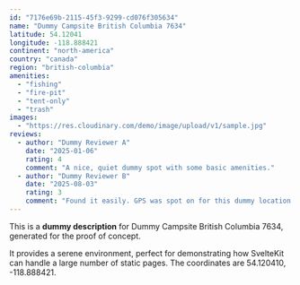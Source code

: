 ```yaml
---
id: "7176e69b-2115-45f3-9299-cd076f305634"
name: "Dummy Campsite British Columbia 7634"
latitude: 54.12041
longitude: -118.888421
continent: "north-america"
country: "canada"
region: "british-columbia"
amenities:
  - "fishing"
  - "fire-pit"
  - "tent-only"
  - "trash"
images:
  - "https://res.cloudinary.com/demo/image/upload/v1/sample.jpg"
reviews:
  - author: "Dummy Reviewer A"
    date: "2025-01-06"
    rating: 4
    comment: "A nice, quiet dummy spot with some basic amenities."
  - author: "Dummy Reviewer B"
    date: "2025-08-03"
    rating: 3
    comment: "Found it easily. GPS was spot on for this dummy location."
---
```


This is a **dummy description** for Dummy Campsite British Columbia 7634, generated for the proof of concept.

It provides a serene environment, perfect for demonstrating how SvelteKit can handle a large number of static pages. The coordinates are 54.120410, -118.888421.
